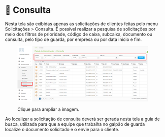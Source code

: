 # 🔹 Consulta

Nesta tela são exibidas apenas as solicitações de clientes feitas pelo menu Solicitações > Consulta. É possível realizar a pesquisa de solicitações por meio dos filtros de prioridade, código de caixa, subcaixa, documento ou consulta, pelo tipo de guarda, por empresa ou por data início e fim. &#x20;

<figure><img src="../../.gitbook/assets/solicita07.png" alt=""><figcaption><p>Clique para ampliar a imagem.</p></figcaption></figure>

Ao localizar a solicitação de consulta deverá ser gerada nesta tela a guia de busca, utilizada para que a equipe que trabalha no galpão de guarda localize o documento solicitado e o envie para o cliente.&#x20;
